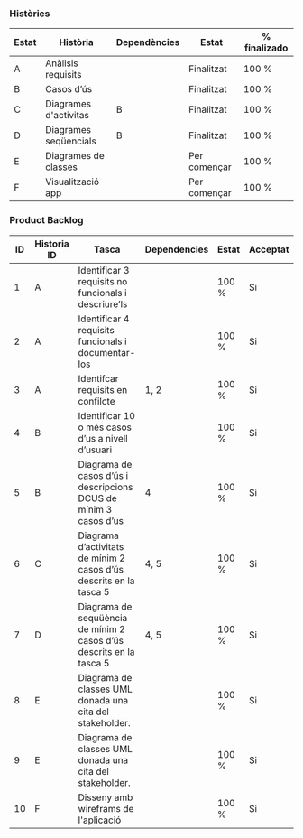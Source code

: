 ### Històries
| Estat | Història | Dependències | Estat | % finalizado |
|-------|----------|--------------|-------|--------------|
| A | Anàlisis requisits | | Finalitzat | 100 % |
| B | Casos d’ús |  | Finalitzat | 100 % |
| C | Diagrames d'activitas | B | Finalitzat | 100 % |
| D | Diagrames seqüencials | B | Finalitzat | 100 % |
| E | Diagrames de classes | | Per començar | 100 % |
| F | Visualització app | | Per començar| 100 % |

### Product Backlog 

| ID | Historia ID | Tasca | Dependencies | Estat | Acceptat |
|----|-------------|-------|--------------|-------|----------|
| 1 | A | Identificar 3 requisits no funcionals i descriure’ls |  | 100 % | Si |
| 2 | A | Identificar 4 requisits funcionals i documentar-los |  | 100 % | Si |
| 3 | A | Identifcar requisits en confilcte | 1, 2 | 100 % | Si |
| 4 | B | Identificar 10 o més casos d’us a nivell d’usuari |  | 100 % | Si |
| 5 | B | Diagrama de casos d’ús i descripcions DCUS de mínim 3 casos d’us | 4 | 100 % | Si |
| 6 | C | Diagrama d’activitats de mínim 2 casos d’ús descrits en la tasca 5 | 4, 5 | 100 % | Si |
| 7 | D | Diagrama de sequüència de mínim 2 casos d’ús descrits en la tasca 5 | 4, 5 | 100 % | Si |
| 8 | E | Diagrama de classes UML donada una cita del stakeholder. |  | 100 % | Si |
| 9 | E | Diagrama de classes UML donada una cita del stakeholder. |  | 100 % | Si |
| 10 | F | Disseny amb wireframs de l'aplicació |  | 100 % | Si |

